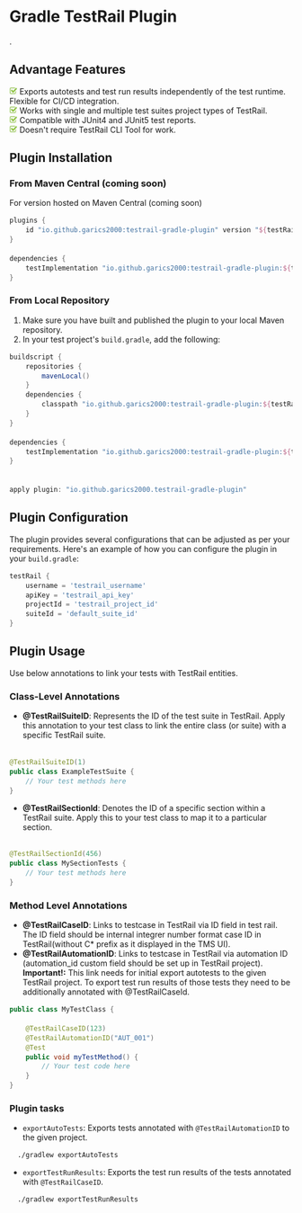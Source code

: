 # Gradle TestRail Plugin

.

## Advantage Features

<img src="docs/img/checkbox.jpeg" width="14"> Exports autotests and test run results independently of the test runtime. Flexible for CI/CD integration.<br/>
<img src="docs/img/checkbox.jpeg" width="14"> Works with single and multiple test suites project types of TestRail.<br/>
<img src="docs/img/checkbox.jpeg" width="14"> Compatible with JUnit4 and JUnit5 test reports.</br> 
<img src="docs/img/checkbox.jpeg" width="14"> Doesn't require TestRail CLI Tool for work.</br>  

## Plugin Installation

### From Maven Central (coming soon)

For version hosted on Maven Central (coming soon)

```groovy
plugins {
    id "io.github.garics2000:testrail-gradle-plugin" version "${testRailPluginVersion}"
}

dependencies {
    testImplementation "io.github.garics2000:testrail-gradle-plugin:${testRailPluginVersion}"
}
```

### From Local Repository

1. Make sure you have built and published the plugin to your local Maven repository.
2. In your test project's `build.gradle`, add the following:

```groovy
buildscript {
    repositories {
        mavenLocal()
    }
    dependencies {
        classpath "io.github.garics2000:testrail-gradle-plugin:${testRailPluginVersion}"
    }
}

dependencies {
    testImplementation "io.github.garics2000:testrail-gradle-plugin:${testRailPluginVersion}"
}


apply plugin: "io.github.garics2000.testrail-gradle-plugin"
```

## Plugin Configuration

The plugin provides several configurations that can be adjusted as per your requirements. Here's an example of how you
can configure the plugin in your `build.gradle`:

```groovy
testRail {
    username = 'testrail_username'
    apiKey = 'testrail_api_key'
    projectId = 'testrail_project_id'
    suiteId = 'default_suite_id'
}
```

## Plugin Usage

Use below annotations to link your tests with TestRail entities.

### Class-Level Annotations

- **@TestRailSuiteID**: Represents the ID of the test suite in TestRail. Apply this annotation to your test class to
  link the entire class (or suite) with a specific TestRail suite.

```java

@TestRailSuiteID(1)
public class ExampleTestSuite {
    // Your test methods here
}
```  

- **@TestRailSectionId**: Denotes the ID of a specific section within a TestRail suite. Apply this to your test class to
  map it to a particular section.

```java

@TestRailSectionId(456)
public class MySectionTests {
    // Your test methods here
}
```

### Method Level Annotations

- **@TestRailCaseID**: Links to testcase in TestRail via ID field in test rail. The ID field should be internal integrer
  number format case ID
  in TestRail(without C* prefix as it displayed in the TMS UI).
- **@TestRailAutomationID**: Links to testcase in TestRail via automation ID (automation_id custom field should be set
  up in TestRail project).
  **Important!:** This link needs for initial export autotests to the given TestRail project.
  To export test run results of those tests they need to be additionally annotated with @TestRailCaseId.

```java
public class MyTestClass {

    @TestRailCaseID(123)
    @TestRailAutomationID("AUT_001")
    @Test
    public void myTestMethod() {
        // Your test code here
    }
}
```

### Plugin tasks

- `exportAutoTests`: Exports tests annotated with `@TestRailAutomationID` to the given project.

```bash
  ./gradlew exportAutoTests
```

- `exportTestRunResults`: Exports the test run results of the tests annotated with `@TestRailCaseID`.

```bash
  ./gradlew exportTestRunResults
```












